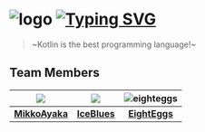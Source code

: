 # ![logo](https://avatars.githubusercontent.com/u/127841785?s=70&v=4) [![Typing SVG](https://readme-typing-svg.herokuapp.com/?font=Roboto+Mono&size=32&width=800&color=FFC2F9E5&duration=6666&lines=❤️+WolfLink+DevTeam+❤️)](https://git.io/typing-svg)

> ~Kotlin is the best programming language!~

## Team Members

|![](https://avatars.githubusercontent.com/u/77883323?s=100&v=4)|![](https://avatars.githubusercontent.com/u/24807179?s=100&v=4)|![eighteggs](https://avatars.githubusercontent.com/u/72812416?s=100&v=4)|
|:----:|:----:|:----:|
|[**MikkoAyaka**](https://github.com/MikkoAyaka)|[**IceBlues**](https://github.com/IceBlues)|[**EightEggs**](https://github.com/EightEggs)|

